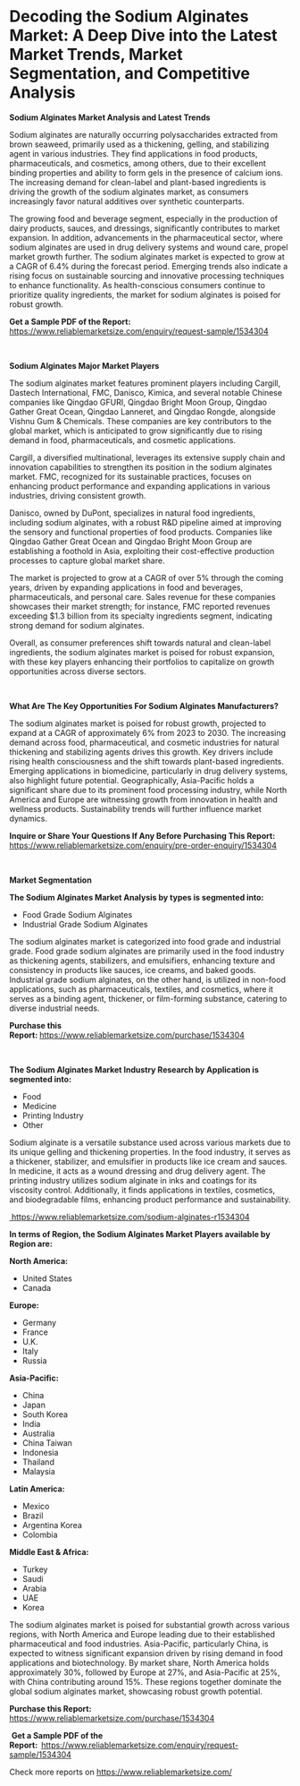 <p><h1>Decoding the Sodium Alginates Market: A Deep Dive into the Latest Market Trends, Market Segmentation, and Competitive Analysis</h1></p><p><strong>Sodium Alginates Market Analysis and Latest Trends</strong></p>
<p><p>Sodium alginates are naturally occurring polysaccharides extracted from brown seaweed, primarily used as a thickening, gelling, and stabilizing agent in various industries. They find applications in food products, pharmaceuticals, and cosmetics, among others, due to their excellent binding properties and ability to form gels in the presence of calcium ions. The increasing demand for clean-label and plant-based ingredients is driving the growth of the sodium alginates market, as consumers increasingly favor natural additives over synthetic counterparts.</p><p>The growing food and beverage segment, especially in the production of dairy products, sauces, and dressings, significantly contributes to market expansion. In addition, advancements in the pharmaceutical sector, where sodium alginates are used in drug delivery systems and wound care, propel market growth further. The sodium alginates market is expected to grow at a CAGR of 6.4% during the forecast period. Emerging trends also indicate a rising focus on sustainable sourcing and innovative processing techniques to enhance functionality. As health-conscious consumers continue to prioritize quality ingredients, the market for sodium alginates is poised for robust growth.</p></p>
<p><strong>Get a Sample PDF of the Report:&nbsp;</strong> <a href="https://www.reliablemarketsize.com/enquiry/request-sample/1534304?utm_campaign=3456&utm_medium=2&utm_source=Github&utm_content=ia&utm_term=31032025&utm_id=sodium-alginates">https://www.reliablemarketsize.com/enquiry/request-sample/1534304</a></p>
<p>&nbsp;</p>
<p><strong>Sodium Alginates Major Market Players</strong></p>
<p><p>The sodium alginates market features prominent players including Cargill, Dastech International, FMC, Danisco, Kimica, and several notable Chinese companies like Qingdao GFURI, Qingdao Bright Moon Group, Qingdao Gather Great Ocean, Qingdao Lanneret, and Qingdao Rongde, alongside Vishnu Gum & Chemicals. These companies are key contributors to the global market, which is anticipated to grow significantly due to rising demand in food, pharmaceuticals, and cosmetic applications.</p><p>Cargill, a diversified multinational, leverages its extensive supply chain and innovation capabilities to strengthen its position in the sodium alginates market. FMC, recognized for its sustainable practices, focuses on enhancing product performance and expanding applications in various industries, driving consistent growth.</p><p>Danisco, owned by DuPont, specializes in natural food ingredients, including sodium alginates, with a robust R&D pipeline aimed at improving the sensory and functional properties of food products. Companies like Qingdao Gather Great Ocean and Qingdao Bright Moon Group are establishing a foothold in Asia, exploiting their cost-effective production processes to capture global market share.</p><p>The market is projected to grow at a CAGR of over 5% through the coming years, driven by expanding applications in food and beverages, pharmaceuticals, and personal care. Sales revenue for these companies showcases their market strength; for instance, FMC reported revenues exceeding $1.3 billion from its specialty ingredients segment, indicating strong demand for sodium alginates.</p><p>Overall, as consumer preferences shift towards natural and clean-label ingredients, the sodium alginates market is poised for robust expansion, with these key players enhancing their portfolios to capitalize on growth opportunities across diverse sectors.</p></p>
<p>&nbsp;</p>
<p><strong>What Are The Key Opportunities For Sodium Alginates Manufacturers?</strong></p>
<p><p>The sodium alginates market is poised for robust growth, projected to expand at a CAGR of approximately 6% from 2023 to 2030. The increasing demand across food, pharmaceutical, and cosmetic industries for natural thickening and stabilizing agents drives this growth. Key drivers include rising health consciousness and the shift towards plant-based ingredients. Emerging applications in biomedicine, particularly in drug delivery systems, also highlight future potential. Geographically, Asia-Pacific holds a significant share due to its prominent food processing industry, while North America and Europe are witnessing growth from innovation in health and wellness products. Sustainability trends will further influence market dynamics.</p></p>
<p><strong>Inquire or Share Your Questions If Any Before Purchasing This Report:</strong> <a href="https://www.reliablemarketsize.com/enquiry/pre-order-enquiry/1534304?utm_campaign=3456&utm_medium=2&utm_source=Github&utm_content=ia&utm_term=31032025&utm_id=sodium-alginates">https://www.reliablemarketsize.com/enquiry/pre-order-enquiry/1534304</a></p>
<p>&nbsp;</p>
<p><strong>Market Segmentation</strong></p>
<p><strong>The Sodium Alginates Market Analysis by types is segmented into:</strong></p>
<p><ul><li>Food Grade Sodium Alginates</li><li>Industrial Grade Sodium Alginates</li></ul></p>
<p><p>The sodium alginates market is categorized into food grade and industrial grade. Food grade sodium alginates are primarily used in the food industry as thickening agents, stabilizers, and emulsifiers, enhancing texture and consistency in products like sauces, ice creams, and baked goods. Industrial grade sodium alginates, on the other hand, is utilized in non-food applications, such as pharmaceuticals, textiles, and cosmetics, where it serves as a binding agent, thickener, or film-forming substance, catering to diverse industrial needs.</p></p>
<p><strong>Purchase this Report:&nbsp;</strong><a href="https://www.reliablemarketsize.com/purchase/1534304?utm_campaign=3456&utm_medium=2&utm_source=Github&utm_content=ia&utm_term=31032025&utm_id=sodium-alginates">https://www.reliablemarketsize.com/purchase/1534304</a></p>
<p>&nbsp;</p>
<p><strong>The Sodium Alginates Market Industry Research by Application is segmented into:</strong></p>
<p><ul><li>Food</li><li>Medicine</li><li>Printing Industry</li><li>Other</li></ul></p>
<p><p>Sodium alginate is a versatile substance used across various markets due to its unique gelling and thickening properties. In the food industry, it serves as a thickener, stabilizer, and emulsifier in products like ice cream and sauces. In medicine, it acts as a wound dressing and drug delivery agent. The printing industry utilizes sodium alginate in inks and coatings for its viscosity control. Additionally, it finds applications in textiles, cosmetics, and biodegradable films, enhancing product performance and sustainability.</p></p>
<p><a href="https://www.reliablemarketsize.com/sodium-alginates-r1534304?utm_campaign=3456&utm_medium=2&utm_source=Github&utm_content=ia&utm_term=31032025&utm_id=sodium-alginates">&nbsp;https://www.reliablemarketsize.com/sodium-alginates-r1534304</a></p>
<p><strong>In terms of Region, the Sodium Alginates Market Players available by Region are:</strong></p>
<p>
    <p> <strong> North America: </strong>
        <ul>
            <li>United States</li>
            <li>Canada</li>
        </ul>
        </p> 
    <p> <strong> Europe: </strong>
        <ul>
            <li>Germany</li>
            <li>France</li>
            <li>U.K.</li>
            <li>Italy</li>
            <li>Russia</li>
        </ul>
        </p> 
    <p> <strong> Asia-Pacific: </strong>
        <ul>
            <li>China</li>
            <li>Japan</li>
            <li>South Korea</li>
            <li>India</li>
            <li>Australia</li>
            <li>China Taiwan</li>
            <li>Indonesia</li>
            <li>Thailand</li>
            <li>Malaysia</li>
        </ul>
        </p> 
    <p> <strong> Latin America: </strong>
        <ul>
            <li>Mexico</li>
            <li>Brazil</li>
            <li>Argentina Korea</li>
            <li>Colombia</li>
        </ul>
        </p> 
    <p> <strong> Middle East & Africa: </strong>
        <ul>
            <li>Turkey</li>
            <li>Saudi</li>
            <li>Arabia</li>
            <li>UAE</li>
            <li>Korea</li>
        </ul>
    </p>
    </p>
<p><p>The sodium alginates market is poised for substantial growth across various regions, with North America and Europe leading due to their established pharmaceutical and food industries. Asia-Pacific, particularly China, is expected to witness significant expansion driven by rising demand in food applications and biotechnology. By market share, North America holds approximately 30%, followed by Europe at 27%, and Asia-Pacific at 25%, with China contributing around 15%. These regions together dominate the global sodium alginates market, showcasing robust growth potential.</p></p>
<p><strong>Purchase this Report: </strong><a href="https://www.reliablemarketsize.com/purchase/1534304?utm_campaign=3456&utm_medium=2&utm_source=Github&utm_content=ia&utm_term=31032025&utm_id=sodium-alginates">https://www.reliablemarketsize.com/purchase/1534304</a></p>
<p>&nbsp;<strong>Get a Sample PDF of the Report:&nbsp;&nbsp;</strong><a href="https://www.reliablemarketsize.com/enquiry/request-sample/1534304?utm_campaign=3456&utm_medium=2&utm_source=Github&utm_content=ia&utm_term=31032025&utm_id=sodium-alginates">https://www.reliablemarketsize.com/enquiry/request-sample/1534304</a></p>
<p><strong></strong></p>
<p>Check more reports on <a href="https://www.reliablemarketsize.com/?utm_campaign=3456&utm_medium=2&utm_source=Github&utm_content=ia&utm_term=31032025&utm_id=sodium-alginates">https://www.reliablemarketsize.com/</a></p>